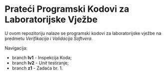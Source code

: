 # Prateći Programski Kodovi za Laboratorijske Vježbe

U ovom repozitoriju nalaze se programski kodovi za laboratorijske vježbe na predmetu *Verifikacija i Validacija Softvera*.

Navigacija:
- branch **lv1** - Inspekcija Koda;
- branch **lv2** - *Unit* testiranje;
- branch **z1** - Zadaća br. 1.